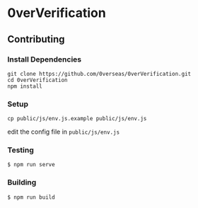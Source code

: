 # 0verVerification


## Contributing
### Install Dependencies
```
git clone https://github.com/0verseas/0verVerification.git
cd 0verVerification
npm install
```
### Setup
```
cp public/js/env.js.example public/js/env.js
```
edit the config file in `public/js/env.js`

### Testing
```
$ npm run serve
```

### Building
```
$ npm run build
```
